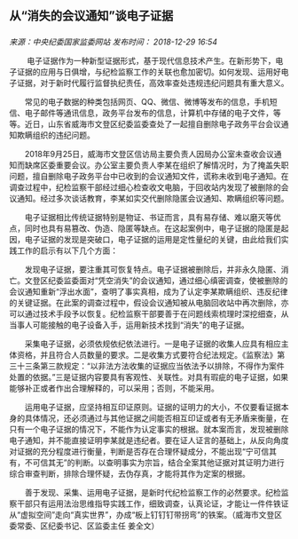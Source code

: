 ## 从“消失的会议通知”谈电子证据

### 

_来源：中央纪委国家监委网站_ _发布时间： 2018-12-29 16:54_

　　 电子证据作为一种新型证据形式，基于现代信息技术产生。在新形势下，电子证据的应用与日俱增，与纪检监察工作的关联也愈加密切。如何发现、运用好电子证据，对于新时代履行监督执纪责任，高效率查处违规违纪问题具有重大意义。

　　常见的电子数据的种类包括网页、QQ、微信、微博等发布的信息，手机短信、电子邮件等通讯信息，政务平台发布的信息，计算机中存储的电子文件，等等。近日，山东省威海市文登区纪委监委查处了一起擅自删除电子政务平台会议通知欺瞒组织的违纪问题。

　　2018年9月25日，威海市文登区信访局主要负责人因局办公室未查收会议通知而缺席区委重要会议。办公室主要负责人李某在组织了解情况时，为了掩盖失职问题，擅自删除电子政务平台中已收到的会议通知文件，谎称未收到电子通知。在调查过程中，纪检监察干部经过细心检查收文电脑，于回收站内发现了被删除的会议通知。经过多次谈话教育，李某如实交代删除隐匿会议通知、欺瞒组织等问题。

　　电子证据相比传统证据特别是物证、书证而言，具有易存储、难以磨灭等优点，同时也具有易篡改、伪造、隐匿等缺点。在这起案例中，电子证据的隐匿是起因，电子证据的发现是突破口，电子证据的运用是定性量纪的关键，由此给我们实践工作的启示有以下几个方面：

　　发现电子证据，要注重其可恢复特点。电子证据被删除后，并非永久隐匿、消亡。文登区纪委监委面对“凭空消失”的会议通知，通过细心缜密调查，使被删除的会议通知重新“浮出水面”，查明了事实真相，成为了认定李某欺瞒组织、违反纪律的关键证据。在此案的调查过程中，假设会议通知被从电脑回收站中再次删除，亦可以通过技术手段予以恢复。纪检监察干部要善于在问题线索梳理时深挖细查，从当事人可能接触的电子设备入手，运用新技术找到“消失”的电子证据。

　　采集电子证据，必须依规依纪依法进行。一是电子证据的收集人应具有相应主体资格，并且符合人员数量的要求。二是收集方式要符合纪法规定。《监察法》第三十三条第三款规定：“以非法方法收集的证据应当依法予以排除，不得作为案件处置的依据。”三是证据内容要具有客观性、关联性。对具有瑕疵的电子证据，如果能够补正或者作出合理解释的，可以采用；否则，不能采用。

　　运用电子证据，应坚持相互印证原则。证据的证明力的大小，不仅要看证据本身的具体情况，还必须通过与其他证据之间能否相互印证或者有无矛盾来衡量，在只有一个电子证据的情况下，不能作为认定事实的根据。就本案而言，发现被删除电子通知，并不能直接证明李某就是违纪者。要在证人证言的基础上，从反向角度对证据的充分程度进行衡量，判断是否存在合理怀疑成分，不能出现“宁可信其有，不可信其无”的判断。以查明事实为宗旨，结合全案其他证据对其证明力进行综合审查判断，排除合理怀疑，去伪存真，才能将其作为定案的根据。

　　善于发现、采集、运用电子证据，是新时代纪检监察工作的必然要求。纪检监察干部只有运用法治思维指导实践工作，细致调查，认真论证，才能让一件件铁证从“虚拟空间”走向“真实世界”，办成“板上钉钉钉带拐弯”的铁案。（威海市文登区委常委、区纪委书记、区监委主任 姜全文）